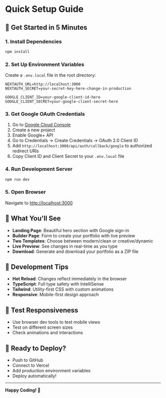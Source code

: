 # Quick Setup Guide

## 🚀 Get Started in 5 Minutes

### 1. Install Dependencies
```bash
npm install
```

### 2. Set Up Environment Variables
Create a `.env.local` file in the root directory:

```env
NEXTAUTH_URL=http://localhost:3000
NEXTAUTH_SECRET=your-secret-key-here-change-in-production

GOOGLE_CLIENT_ID=your-google-client-id-here
GOOGLE_CLIENT_SECRET=your-google-client-secret-here
```

### 3. Get Google OAuth Credentials
1. Go to [Google Cloud Console](https://console.cloud.google.com/)
2. Create a new project
3. Enable Google+ API
4. Go to Credentials → Create Credentials → OAuth 2.0 Client ID
5. Add `http://localhost:3000/api/auth/callback/google` to authorized redirect URIs
6. Copy Client ID and Client Secret to your `.env.local` file

### 4. Run Development Server
```bash
npm run dev
```

### 5. Open Browser
Navigate to [http://localhost:3000](http://localhost:3000)

## 🎯 What You'll See

- **Landing Page**: Beautiful hero section with Google sign-in
- **Builder Page**: Form to create your portfolio with live preview
- **Two Templates**: Choose between modern/clean or creative/dynamic
- **Live Preview**: See changes in real-time as you type
- **Download**: Generate and download your portfolio as a ZIP file

## 🔧 Development Tips

- **Hot Reload**: Changes reflect immediately in the browser
- **TypeScript**: Full type safety with IntelliSense
- **Tailwind**: Utility-first CSS with custom animations
- **Responsive**: Mobile-first design approach

## 📱 Test Responsiveness

- Use browser dev tools to test mobile views
- Test on different screen sizes
- Check animations and interactions

## 🚀 Ready to Deploy?

- Push to GitHub
- Connect to Vercel
- Add production environment variables
- Deploy automatically!

---

**Happy Coding! 🎉**
